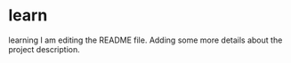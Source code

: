 # learn
learning
I am editing the README file. Adding some more details about the project description.
